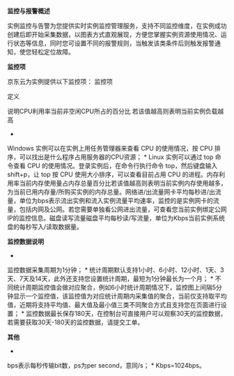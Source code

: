 **监控与报警概述**

实例监控与告警为您提供实时实例监控管理服务，支持不同监控维度，在实例成功创建后即开始采集数据，以图表方式直观展现，方便您掌握实例资源使用情况、运行状态等信息，同时您可设置不同的报警规则，当触发该类条件后则触发报警通知，使您轻松定位故障。

**监控项**

京东云为实例提供以下监控项：
监控项

定义

说明CPU利用率当前非空闲CPU所占的百分比
若该值越高则表明当前实例负载越高

* 
Windows 实例可以在实例上用任务管理器来查看 CPU 的使用情况，按 CPU 排序，可以找出是什么程序占用服务器的CPU资源；
* 
Linux 实例可以通过 top 命令查看 CPU 的使用情况。登录实例后，在命令行执行命令 top，然后键盘输入shift+p，让 top 按 CPU 使用大小排序，可以查看目前占用 CPU 的进程。内存利用率当前内存使用量占内存总量百分比若该值越高则表明当前实例内存使用越多，为当前已用内存量/所购买实例的内存总量。网络进/出流量网卡平均每秒进/出流量，单位为bps表示流出实例和流入实例流量平均速率，监控的是实例网卡的流量，包括内网及公网。若您需要单独看公网进出流量，可查看您当前实例绑定公网IP的监控信息。磁盘读写流量磁盘平均每秒读/写流量，单位为Kbps当前实例系统盘的每秒写入/读取数据量。

**监控数据说明**

* 
监控数据采集周期为1分钟；
* 
统计周期默认支持1小时、6小时、12小时、1天、3天、7天及14天，此外还支持您设置统计周期，最短为1分钟最长为一个月；
* 
不同统计周期监控值会做对应聚合，例如6小时统计周期情况下，监控图上间隔5分钟显示一个监控值，该监控值为对应统计周期内采集值的聚合，当前仅支持取平均值，近期将支持平均值、最大值及最小值三类不同聚合方式且支持您在页面进行设置；
* 
监控数据最长保存180天，在控制台可直接用户可以观察30天的监控数据，若需要获取30天-180天的监控数据，请提交工单。

**其他**

* 
bps表示每秒传输bit数，ps为per second，意同/s；
* 
Kbps=1024bps。